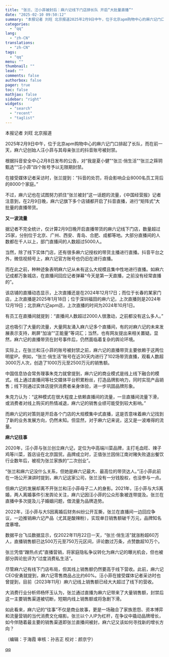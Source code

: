 ```yaml
---
title: "张兰、汪小菲被封后：麻六记线下门店排长队 开启“大批量直播”"
date: "2025-02-10 09:50:12"
summary: "本报记者 刘旺 北京报道2025年2月9日中午，位于北京apm购物中心的麻六记门口排起了长队，而在前..."
categories:
  - "qq"
lang:
  - "zh-CN"
translations:
  - "zh-CN"
tags:
  - "qq"
menu: ""
thumbnail: ""
lead: ""
comments: false
authorbox: false
pager: true
toc: false
mathjax: false
sidebar: "right"
widgets:
  - "search"
  - "recent"
  - "taglist"
---
```


本报记者 刘旺 北京报道  


2025年2月9日中午，位于北京apm购物中心的麻六记门口排起了长队，而在前一天，麻六记创始人汪小菲与其母亲张兰的抖音账号被封禁。

根据抖音安全中心2月8日发布的公告，对“我是夏小健”“张兰·俏生活”“张兰之箖玥甄选”“汪小菲”四个账号予以无限期封禁。

在接受媒体记者采访时，张兰提到：“抖音的处罚，将会影响企业8000名员工背后的8000个家庭。”

不过，麻六记也在试图努力抓住“张兰被封”这一话题的流量，《中国经营报》记者注意到，在2月9日晚，麻六记旗下多个店铺都开启了抖音直播，进行“矩阵式”大批量的直播带货。

**又一波流量**

据记者不完全统计，仅计算2月9日晚开启直播带货的麻六记线下门店，数量超过25家，分别位于北京、广州、西安、青岛、合肥、成都等地。大部分直播间的人数都在千人以上，部门直播间的人数超过5000人。

当然，除了线下实体门店，还有很多麻六记授权的带货主播进行直播。抖音平台之外，微信视频号上，麻六记官方账号也仍旧在进行直播。

而在此之前，种种迹象表明麻六记从未有这么大规模且集中性地进行直播。如麻六记成都万象城店，在直播间回应记者弹幕“今天是第一天直播，之前没有经常直播的”。

该店铺的直播动态显示，上次直播还是在2024年12月17日；而位于长春的某家门店，上次直播是2025年1月18日；位于深圳福田的麻六记，上次直播则是2024年12月19日；北京麻六记apm店，上次直播的时间为2024年10月1日。

有员工在直播间就提到：“直播间人数超过2000人很激动，之前都没有这么多人。”

这也吸引了大量的流量，大量网友涌入麻六记多个直播间，有的对麻六记的未来发展表示支持，刷屏“加油”“正能量”等词汇；当然，也有网友提出来相关置疑。显然，麻六记的直播带货在封号事件后，仍然面临着复杂的舆论环境。

实际上，在张兰和汪小菲的账号被封禁之前，麻六记的直播带货主要依赖于这两位明星IP。例如，“张兰·俏生活”账号在近30天内进行了102场带货直播，观看人数超3000万人次，创造了1000万元至2500万元的销售额。

中国信息协会常务理事朱克力就曾提到，麻六记的商业模式是线上线下融合的模式。线上通过直播间等社交媒体平台积累粉丝，打造品牌影响力，同时实现产品销售；线下则通过实体店提供消费者亲身体验，进一步巩固品牌形象。

朱克力认为：“这种模式在很大程度上依赖直播间的流量，一旦直播间流量下滑，或消费者对线上购买的热情减退，麻六记的销售业绩可能受到较大影响。”

而麻六记的对策则是开启各个门店的大规模集中式直播，这是否意味着麻六记找到了新的业务发展方向，仍然未知。但显然，对于麻六记来说，这又是一波难得的流量。

**麻六记往事**

2020年，汪小菲与张兰创立麻六记，定位为中高端川菜品牌，主打毛血旺、辣子鸡等川菜，首店设在北京国贸。品牌成立时，正值张兰因俏江南对赌失败退出餐饮行业数年后，被视为张兰家族的“二次创业”。

“张兰和麻六记没什么关系，但她是麻六记最大、最高位的带货达人。”汪小菲此前在一场公开演讲时提到，麻六记这家公司，张兰没有一分钱股权，也没参与一点。

但麻六记的发展却离不开张兰和汪小菲母子二人的身影。2021年，汪小菲与大S离婚，两人离婚事件引发舆论关注，麻六记因汪小菲的公众形象被连带提及。张兰在直播中多次提及儿子婚姻问题，借流量为品牌造势。

2022年，汪小菲与大S因离婚后财务纠纷公开互撕，张兰在直播间一边回应争议，一边推销麻六记产品（尤其是酸辣粉），实现单日销售额破千万元，品牌知名度暴增。

数据平台飞瓜数据显示，仅2022年11月22日一天，“张兰·俏生活”就涨粉超60万人，直播销售额已达500万元至750万元区间，评论数过万条，点赞数超10万个。

张兰凭借“蹭热点式”直播营销，将家庭隐私争议转化为麻六记的曝光机会，但也被部分舆论批评为“过度消费私生活”。

尽管麻六记有线下门店布局，但其线上销售额仍然要高于线下营收。此前，麻六记CEO安勇就提到，麻六记零售商品占比约60%。汪小菲在接受媒体记者采访时也曾提到，目前（2023年11月）麻六记线上销售额已经大大超过了线下的营收。

大消费行业分析师杨怀玉认为，张兰通过直播为麻六记带来了大量销售额，封禁后这一主要销售渠道被切断，短期内线上销售额或将急剧下滑。

如此看来，麻六记的“往事”不仅是商业故事，更是一场融合了家族恩怨、资本博弈和流量营销的当代消费文化缩影。张兰以个人IP为杠杆，在争议中撬动品牌增长，如今伴随着最主要的销售渠道即张兰直播间被封，麻六记又该如何寻找新的增长方向？

（编辑：于海霞 审核：孙吉正 校对：颜京宁）

[qq](https://new.qq.com/rain/a/20250210A020EQ00)
